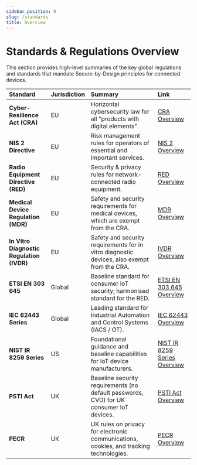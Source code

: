 ```yaml
---
sidebar_position: 0
slug: /standards
title: Overview
---
```


# Standards & Regulations Overview

This section provides high-level summaries of the key global regulations and standards that mandate Secure-by-Design principles for connected devices.

| Standard | Jurisdiction | Summary | Link |
| :--- | :--- | :--- | :--- |
| **Cyber-Resilience Act (CRA)** | <i class="fa-solid fa-earth-europe"></i> EU | Horizontal cybersecurity law for all "products with digital elements". | [CRA Overview](./cra-overview.md) |
| **NIS 2 Directive** | <i class="fa-solid fa-earth-europe"></i> EU | Risk management rules for operators of essential and important services. | [NIS 2 Overview](./nis2-overview.md) |
| **Radio Equipment Directive (RED)** | <i class="fa-solid fa-earth-europe"></i> EU | Security & privacy rules for network-connected radio equipment. | [RED Overview](./red-overview.md) |
| **Medical Device Regulation (MDR)** | <i class="fa-solid fa-earth-europe"></i> EU | Safety and security requirements for medical devices, which are exempt from the CRA. | [MDR Overview](./mdr-overview.md) |
| **In Vitro Diagnostic Regulation (IVDR)** | <i class="fa-solid fa-earth-europe"></i> EU | Safety and security requirements for in vitro diagnostic devices, also exempt from the CRA. | [IVDR Overview](./ivdr-overview.md) |
| **ETSI EN 303 645** | <i class="fa-solid fa-globe"></i> Global | Baseline standard for consumer IoT security; harmonised standard for the RED. | [ETSI EN 303 645 Overview](./en303645-overview.md) |
| **IEC 62443 Series** | <i class="fa-solid fa-globe"></i> Global | Leading standard for Industrial Automation and Control Systems (IACS / OT). | [IEC 62443 Overview](./iec62443-overview.md) |
| **NIST IR 8259 Series** | <i class="fa-solid fa-flag-usa"></i> US | Foundational guidance and baseline capabilities for IoT device manufacturers. | [NIST IR 8259 Series Overview](./nistir8259-overview.md) |
| **PSTI Act** | <i class="fa-solid fa-flag"></i> UK | Baseline security requirements (no default passwords, CVD) for UK consumer IoT devices. | [PSTI Act Overview](./psti-overview.md) |
| **PECR** | <i class="fa-solid fa-flag"></i> UK | UK rules on privacy for electronic communications, cookies, and tracking technologies. | [PECR Overview](./pecr-overview.md) |

